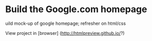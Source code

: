 Build the Google.com homepage
=================
uild mock-up of google homepage; refresher on html/css

View project in [browser] (http://htmlpreview.github.io/?)
